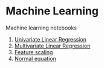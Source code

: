# Machine Learning
Machine learning notebooks
1. [Univariate Linear Regression](https://github.com/rsc-dev/ml/blob/master/notebooks/Linear_regression.ipynb)
2. [Multivariate Linear Regression](https://github.com/rsc-dev/ml/blob/master/notebooks/Multivariate_Linear_Regression.ipynb)
3. [Feature scaling](https://github.com/rsc-dev/ml/blob/master/notebooks/Feature_scaling.ipynb)
4. [Normal equation](https://github.com/rsc-dev/ml/blob/master/notebooks/Normal_equation.ipynb)
